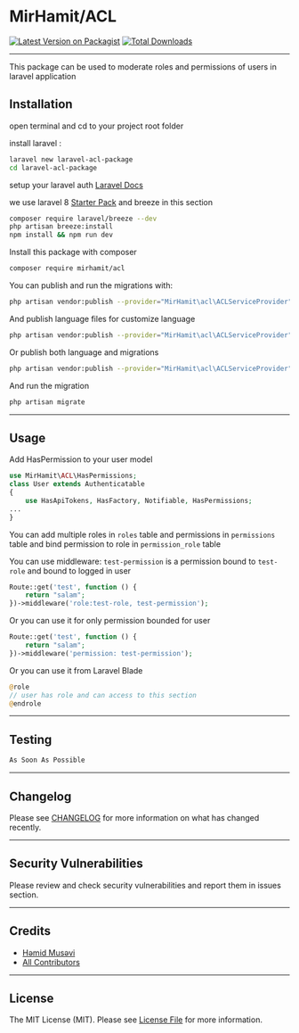 # MirHamit/ACL


[![Latest Version on Packagist](https://img.shields.io/packagist/v/vendor_slug/package_slug.svg?style=flat-square)](https://packagist.org/packages/mirhamit/acl)
[![Total Downloads](https://img.shields.io/packagist/dt/vendor_slug/package_slug.svg?style=flat-square)](https://packagist.org/packages/mirhamit/acl)

---
This package can be used to moderate roles and permissions of users in laravel application

## Installation

open terminal and cd to your project root folder

install laravel :
```bash
laravel new laravel-acl-package
cd laravel-acl-package
```

setup your laravel auth [Laravel Docs](https://laravel.com/docs/8.x/authentication)

we use laravel 8 [Starter Pack](https://laravel.com/docs/8.x/starter-kits#laravel-breeze) and breeze in this section

```bash
composer require laravel/breeze --dev
php artisan breeze:install
npm install && npm run dev
```

Install this package with composer
```bash
composer require mirhamit/acl
```

You can publish and run the migrations with:

```bash
php artisan vendor:publish --provider="MirHamit\acl\ACLServiceProvider" --tag="migrations"
```

And publish language files for customize language
```bash
php artisan vendor:publish --provider="MirHamit\acl\ACLServiceProvider" --tag="lang"
```

Or publish both language and migrations
```bash
php artisan vendor:publish --provider="MirHamit\acl\ACLServiceProvider"
```
And run the migration
```bash
php artisan migrate
```

---
## Usage
Add HasPermission to your user model
```php
use MirHamit\ACL\HasPermissions;
class User extends Authenticatable
{
    use HasApiTokens, HasFactory, Notifiable, HasPermissions;
...
}
```

You can add multiple roles in `roles` table and permissions in `permissions` table and bind permission to role in `permission_role` table

You can use middleware:
`test-permission` is a permission bound to `test-role` and bound to logged in user
```php
Route::get('test', function () {
    return "salam";
})->middleware('role:test-role, test-permission');
```

Or you can use it for only permission bounded for user
```php
Route::get('test', function () {
    return "salam";
})->middleware('permission: test-permission');
```
Or you can use it from Laravel Blade
```php
@role
// user has role and can access to this section
@endrole
```

---
## Testing
```bash
As Soon As Possible
```

---
## Changelog

Please see [CHANGELOG](CHANGELOG.md) for more information on what has changed recently.

---
## Security Vulnerabilities

Please review and check security vulnerabilities and report them in issues section.

---
## Credits

- [Həmid Musəvi](https://github.com/mirhamit)
- [All Contributors](../../contributors)

---
## License
The MIT License (MIT). Please see [License File](LICENSE.md) for more information.
